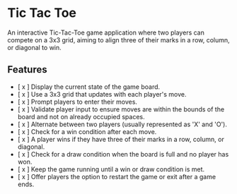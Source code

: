 # Tic Tac Toe

An interactive Tic-Tac-Toe game application where two players can compete on a 3x3 grid, aiming to align three of their marks in a row, column, or diagonal to win.

## Features

- [ x ] Display the current state of the game board.
- [ x ] Use a 3x3 grid that updates with each player's move.
- [ x ] Prompt players to enter their moves.
- [ x ] Validate player input to ensure moves are within the bounds of the board and not on already occupied spaces.
- [ x ] Alternate between two players (usually represented as 'X' and 'O').
- [ x ] Check for a win condition after each move.
- [ x ] A player wins if they have three of their marks in a row, column, or diagonal.
- [ x ] Check for a draw condition when the board is full and no player has won.
- [ x ] Keep the game running until a win or draw condition is met.
- [ x ] Offer players the option to restart the game or exit after a game ends.